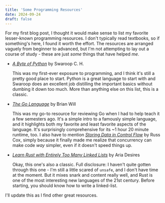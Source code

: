 ```yaml
---
title: 'Some Programming Resources'
date: 2024-09-24
draft: false
---
```


For my first blog post, I thought it would make sense to list my favorite lesser-known programming resources. I don't typically read textbooks, so if something's here, I found it worth the effort.
The resources are arranged vaguely from beginner to advanced, but I'm not attempting to lay out a course of study - these are just *some* things that have helped *me*.

- [*A Byte of Python*](https://python.swaroopch.com/) by Swaroop C. H.

    This was my first-ever exposure to programming, and I think it's still a pretty good place to start. Python is a great language to start with and Swaroop does an excellent job distilling the important basics without dumbing it down too much. More than anything else on this list, this is a classic.
- [*The Go Language*](https://www.youtube.com/playlist?list=PLIbUZ3URbL0Hn-2v6oB9nMfIfJPYDY9Nv) by Brian Will
    
    This was my go-to resource for reviewing Go when I had to help teach it a few semesters ago. It's a simple intro to a famously simple language, and it highlights both my favorite and least favorite  aspects of the language. It's surprisingly comprehensive for its ~1 hour 20 minute runtime, too. I also have to mention [*Storing Data in Control Flow*](https://research.swtch.com/pcdata) by Russ Cox, simply because it finally made me realize that concurrency can make code *way* simpler, even if it doesn't speed things up.
- [*Learn Rust with Entirely Too Many Linked Lists*](https://rust-unofficial.github.io/too-many-lists/) by Aria Desires

    Okay, this one's also a classic. Full disclosure: I haven't quite gotten through this one - I'm still a little scared of `unsafe`, and I don't have time at the moment. But it mixes snark and content really well, and Rust is one of the most interesting new languages of the 21st century. Before starting, you should know how to write a linked-list.

I'll update this as I find other great resources.